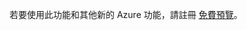 若要使用此功能和其他新的 Azure 功能，請註冊 [免費預覽](https://account.windowsazure.com/PreviewFeatures)。



<!--HONumber=Nov16_HO3-->


